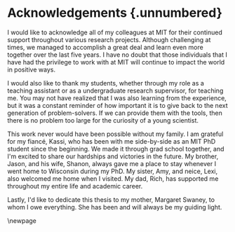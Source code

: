# Acknowledgements {.unnumbered}

I would like to acknowledge all of my colleagues at MIT for their continued
support throughout various research projects. Although challenging at times, we
managed to accomplish a great deal and learn even more together over the last
five years. I have no doubt that those individuals that I have had the privilege
to work with at MIT will continue to impact the world in positive ways.

I would also like to thank my students, whether through my role as a teaching
assistant or as a undergraduate research supervisor, for teaching me. You may
not have realized that I was also learning from the experience, but it was a
constant reminder of how important it is to give back to the next generation of
problem-solvers. If we can provide them with the tools, then there is no
problem too large for the curiosity of a young scientist.

This work never would have been possible without my family. I am grateful for my
fiancé, Kassi, who has been with me side-by-side as an MIT PhD student since
the beginning. We made it through grad school together, and I'm excited to share
our hardships and victories in the future. My brother, Jason, and his wife,
Shanon, always gave me a place to stay whenever I went home to Wisconsin during
my PhD. My sister, Amy, and neice, Lexi, also welcomed me home when I visited.
My dad, Rich, has supported me throughout my entire life and academic career. 

Lastly, I'd like to dedicate this thesis to my mother, Margaret Swaney, to whom
I owe everything. She has been and will always be my guiding light.

\newpage

